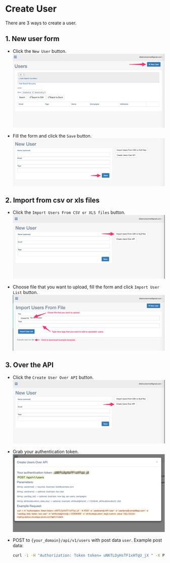 # Create User

There are 3 ways to create a user.

## 1. New user form

* Click the `New User` button. ![](img/new-user-click.png)

* Fill the form and click the `Save` button. ![](img/create-from-dashboard-form.png)

## 2. Import from csv or xls files

* Click the `Import Users From CSV or XLS files` button. ![](img/new-user-import-csv-or-xls.png)

* Choose file that you want to upload, fill the form and click `Import User List` button. ![](img/upload-user.png)


## 3. Over the API

* Click the `Create User Over API` button. ![](img/new-user-from-api-click.png)

* Grab your authentication token. ![](img/grab-your-token.png)

* POST to `{your_domain}/api/v1/users` with post data `user`. 
  Example post data: 
  
  ```bash
  curl -i -H "Authorization: Token token= uNKTLDyHsTF1xHTqU_jX " -X POST -d "user[name]=API User" -d "user[email]=email@api.com" -d "user[tag_list]= tester, new user" -d "attributes[phone]=+123456456" -d "attributes[custom_key]=custom_value" http://your-domain.com/api/v1/users
  ```